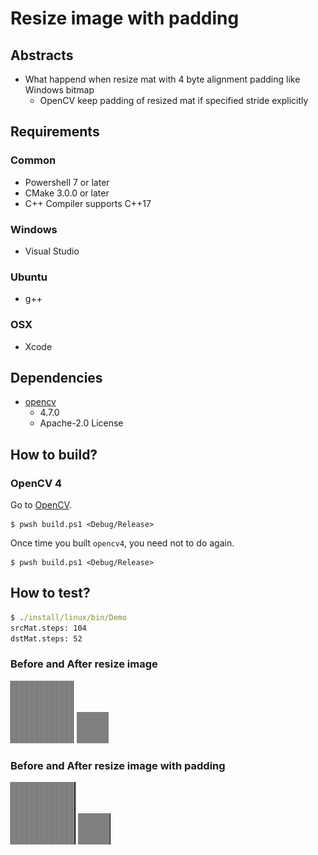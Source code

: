 # Resize image with padding

## Abstracts

* What happend when resize mat with 4 byte alignment padding like Windows bitmap
  * OpenCV keep padding of resized mat if specified stride explicitly

## Requirements

### Common

* Powershell 7 or later
* CMake 3.0.0 or later
* C++ Compiler supports C++17

### Windows

* Visual Studio

### Ubuntu

* g++

### OSX

* Xcode

## Dependencies

* [opencv](https://github.com/opencv/opencv)
  * 4.7.0
  * Apache-2.0 License

## How to build?

### OpenCV 4

Go to [OpenCV](..).

````shell
$ pwsh build.ps1 <Debug/Release>
````

Once time you built `opencv4`, you need not to do again.

````shell
$ pwsh build.ps1 <Debug/Release>
````

## How to test?

````bat
$ ./install/linux/bin/Demo
srcMat.steps: 104
dstMat.steps: 52
````

### Before and After resize image 

<img src="./images/srcMat.png" />
<img src="./images/dstMat.png" />

### Before and After resize image with padding

<img src="./images/srcMatWithPadding.png" />
<img src="./images/dstMatWithPadding.png" />